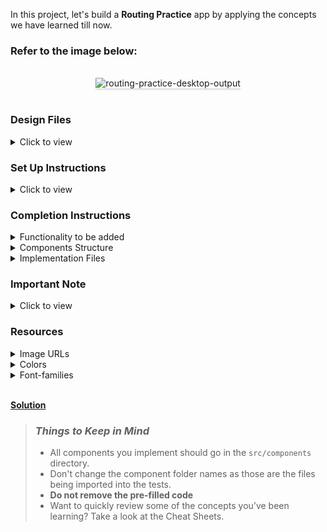 In this project, let's build a **Routing Practice** app by applying the concepts we have learned till now.

### Refer to the image below:

<br/>
<div style="text-align: center;">
    <img src="https://assets.ccbp.in/frontend/content/react-js/routing-practice-output.gif" alt="routing-practice-desktop-output" style="max-width:70%;box-shadow:0 2.8px 2.2px rgba(0, 0, 0, 0.12)">
</div>
<br/>

### Design Files

<details>
<summary>Click to view</summary>

- [Extra Small (Size < 576px), Small (Size >= 576px), Medium (Size >= 768px)](https://assets.ccbp.in/frontend/content/react-js/routing-practice-sm-output.png)
- [Large (Size >= 992px) and Extra Large (Size >= 1200px)](https://assets.ccbp.in/frontend/content/react-js/routing-practice-lg-output.png)

</details>

### Set Up Instructions

<details>
<summary>Click to view</summary>

- Download dependencies by running `npm install`
- Start up the app using `npm start`
</details>

### Completion Instructions

<details>
<summary>Functionality to be added</summary>
<br/>

The app must have the following functionalities

- When the **About** link in the header is clicked, then the page should navigate to the `AboutRoute`
- When the **Contact** link in the header is clicked, then the page should navigate to the `ContactRoute`
- When the **Home** link in the header is clicked, then the page should navigate back to the `HomeRoute`
- When an undefined path is provided in the URL, then the page should navigate to the `NotFoundRoute`

</details>

<details>
<summary>Components Structure</summary>

<br/>
<div style="text-align: center;">
    <img src="https://assets.ccbp.in/frontend/content/react-js/routing-practice-home-about-component-breakdown-structure.png" alt="" style="max-width:100%;box-shadow:0 2.8px 2.2px rgba(0, 0, 0, 0.12)">
</div>
<br/>
<div style="text-align: center;">
    <img src="https://assets.ccbp.in/frontend/content/react-js/routing-practice-contact-not-found-component-breakdown-structure.png" alt="" style="max-width:100%;box-shadow:0 2.8px 2.2px rgba(0, 0, 0, 0.12)">
</div>
</details>

<details>
<summary>Implementation Files</summary>
<br/>

Use these files to complete the implementation:

- `src/components/App.js`
- `src/components/App.css`
- `src/components/Header/index.js`
- `src/components/Header/index.css`
- `src/components/Home/index.js`
- `src/components/Home/index.css`
- `src/components/About/index.js`
- `src/components/About/index.css`
- `src/components/Contact/index.js`
- `src/components/Contact/index.css`
- `src/components/NotFound/index.js`
- `src/components/NotFound/index.css`
</details>

### Important Note

<details>
<summary>Click to view</summary>

<br/>

**The following instructions are required for the tests to pass**

- `HomeRoute` should consist of "/" in the URL path
- `AboutRoute` should consist of "/about" in the URL path
- `ContactRoute` should consist of "/contact" in the URL path
- No need to use the `BrowserRouter` in `App.js` as we have already included in `index.js` file

</details>

### Resources

<details>
<summary>Image URLs</summary>

- [https://assets.ccbp.in/frontend/react-js/wave-logo-img.png](https://assets.ccbp.in/frontend/react-js/wave-logo-img.png) alt should be **wave**
- [https://assets.ccbp.in/frontend/react-js/home-blog-img.png](https://assets.ccbp.in/frontend/react-js/home-blog-img.png) alt should be **home**
- [https://assets.ccbp.in/frontend/react-js/about-blog-img.png](https://assets.ccbp.in/frontend/react-js/about-blog-img.png) alt should be **about**
- [https://assets.ccbp.in/frontend/react-js/contact-blog-img.png](https://assets.ccbp.in/frontend/react-js/contact-blog-img.png) alt should be **contact**
- [https://assets.ccbp.in/frontend/react-js/not-found-blog-img.png](https://assets.ccbp.in/frontend/react-js/not-found-blog-img.png) alt should be **not found**

</details>

<details>
<summary>Colors</summary>

<br/>

<div style="background-color: #6d396b; width: 150px; padding: 10px; color: white">Hex: #6d396b</div>
<div style="background-color: #555555; width: 150px; padding: 10px; color: white">Hex: #555555</div>
<div style="background-color: #551e53; width: 150px; padding: 10px; color: white">Hex: #551e53</div>
<div style="background-color: #12022f; width: 150px; padding: 10px; color: white">Hex: #12022f</div>

</details>

<details>
<summary>Font-families</summary>

- Roboto

</details>

</br>

<b>[Solution](https://routpractice1.ccbp.tech/) </b>

> ### _Things to Keep in Mind_
>
> - All components you implement should go in the `src/components` directory.
> - Don't change the component folder names as those are the files being imported into the tests.
> - **Do not remove the pre-filled code**
> - Want to quickly review some of the concepts you’ve been learning? Take a look at the Cheat Sheets.
